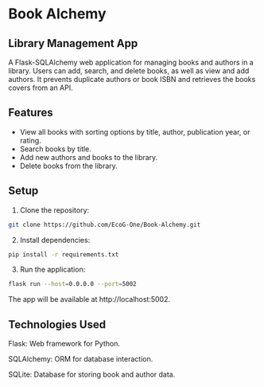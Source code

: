 # Book Alchemy

## Library Management App

A Flask-SQLAlchemy web application for managing books and authors in a library.
Users can add, search, and delete books, as well as view and add authors.
It prevents duplicate authors or book ISBN and retrieves the books covers from an API.

## Features

- View all books with sorting options by title, author, publication year, or
  rating.
- Search books by title.
- Add new authors and books to the library.
- Delete books from the library.

## Setup

1. Clone the repository:

```bash
git clone https://github.com/EcoG-One/Book-Alchemy.git
```

2. Install dependencies:

```bash
pip install -r requirements.txt
```

3. Run the application:

```bash
flask run --host=0.0.0.0 --port=5002
```

The app will be available at http://localhost:5002.

## Technologies Used

Flask: Web framework for Python.

SQLAlchemy: ORM for database interaction.

SQLite: Database for storing book and author data.
